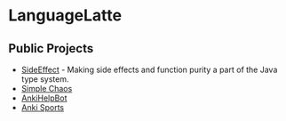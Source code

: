 # LanguageLatte

## Public Projects

* [SideEffect](SideEffect/README.md) - Making side effects and function purity a part of the Java type system.
* [Simple Chaos](SimpleChaos/README.md)
* [AnkiHelpBot](AnkiHelpBot/README.md)
* [Anki Sports](Anki-Sports/README.md)
